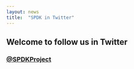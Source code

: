 ```yaml
---
layout: news
title:  "SPDK in Twitter"
---
```


## Welcome to follow us in Twitter

### [@SPDKProject](https://twitter.com/SPDKProject )